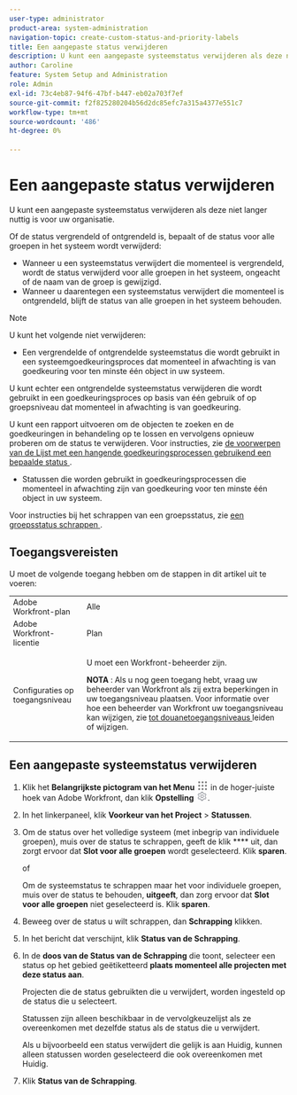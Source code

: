 ```yaml
---
user-type: administrator
product-area: system-administration
navigation-topic: create-custom-status-and-priority-labels
title: Een aangepaste status verwijderen
description: U kunt een aangepaste systeemstatus verwijderen als deze niet langer nuttig is voor uw organisatie.
author: Caroline
feature: System Setup and Administration
role: Admin
exl-id: 73c4eb87-94f6-47bf-b447-eb02a703f7ef
source-git-commit: f2f825280204b56d2dc85efc7a315a4377e551c7
workflow-type: tm+mt
source-wordcount: '486'
ht-degree: 0%

---
```


# Een aangepaste status verwijderen

U kunt een aangepaste systeemstatus verwijderen als deze niet langer nuttig is voor uw organisatie.

Of de status vergrendeld of ontgrendeld is, bepaalt of de status voor alle groepen in het systeem wordt verwijderd:

* Wanneer u een systeemstatus verwijdert die momenteel is vergrendeld, wordt de status verwijderd voor alle groepen in het systeem, ongeacht of de naam van de groep is gewijzigd.
* Wanneer u daarentegen een systeemstatus verwijdert die momenteel is ontgrendeld, blijft de status van alle groepen in het systeem behouden.


>[!NOTE]
>
>U kunt het volgende niet verwijderen:
>
>* Een vergrendelde of ontgrendelde systeemstatus die wordt gebruikt in een systeemgoedkeuringsproces dat momenteel in afwachting is van goedkeuring voor ten minste één object in uw systeem.
>
>  U kunt echter een ontgrendelde systeemstatus verwijderen die wordt gebruikt in een goedkeuringsproces op basis van één gebruik of op groepsniveau dat momenteel in afwachting is van goedkeuring.
>
>  U kunt een rapport uitvoeren om de objecten te zoeken en de goedkeuringen in behandeling op te lossen en vervolgens opnieuw proberen om de status te verwijderen. Voor instructies, zie [ de voorwerpen van de Lijst met een hangende goedkeuringsprocessen gebruikend een bepaalde status ](../../../administration-and-setup/customize-workfront/creating-custom-status-and-priority-labels/list-objects-pending-approval-certain-status.md).
>
>* Statussen die worden gebruikt in goedkeuringsprocessen die momenteel in afwachting zijn van goedkeuring voor ten minste één object in uw systeem.

Voor instructies bij het schrappen van een groepsstatus, zie [ een groepsstatus schrappen ](../../../administration-and-setup/manage-groups/manage-group-statuses/delete-a-group-status.md).

## Toegangsvereisten

U moet de volgende toegang hebben om de stappen in dit artikel uit te voeren:

<table style="table-layout:auto"> 
 <col> 
 <col> 
 <tbody> 
  <tr> 
   <td role="rowheader">Adobe Workfront-plan</td> 
   <td>Alle</td> 
  </tr> 
  <tr> 
   <td role="rowheader">Adobe Workfront-licentie</td> 
   <td>Plan</td> 
  </tr> 
  <tr> 
   <td role="rowheader">Configuraties op toegangsniveau</td> 
   <td> <p>U moet een Workfront-beheerder zijn.</p> <p><b> NOTA </b>: Als u nog geen toegang hebt, vraag uw beheerder van Workfront als zij extra beperkingen in uw toegangsniveau plaatsen. Voor informatie over hoe een beheerder van Workfront uw toegangsniveau kan wijzigen, zie <a href="../../../administration-and-setup/add-users/configure-and-grant-access/create-modify-access-levels.md" class="MCXref xref"> tot douanetoegangsniveaus </a> leiden of wijzigen.</p> </td> 
  </tr> 
 </tbody> 
</table>

## Een aangepaste systeemstatus verwijderen

1. Klik het **Belangrijkste pictogram van het Menu** ![](assets/main-menu-icon.png) in de hoger-juiste hoek van Adobe Workfront, dan klik **Opstelling** ![](assets/gear-icon-settings.png).

1. In het linkerpaneel, klik **Voorkeur van het Project** > **Statussen**.

1. Om de status over het volledige systeem (met inbegrip van individuele groepen), muis over de status te schrappen, geeft de klik **** uit, dan zorgt ervoor dat **Slot voor alle groepen** wordt geselecteerd. Klik **sparen**.

   of

   Om de systeemstatus te schrappen maar het voor individuele groepen, muis over de status te behouden, **uitgeeft**, dan zorg ervoor dat **Slot voor alle groepen** niet geselecteerd is. Klik **sparen**.

1. Beweeg over de status u wilt schrappen, dan **Schrapping** klikken.
1. In het bericht dat verschijnt, klik **Status van de Schrapping**.
1. In de **doos van de Status van de Schrapping** die toont, selecteer een status op het gebied geëtiketteerd **plaats momenteel alle projecten met deze status aan**.

   Projecten die de status gebruikten die u verwijdert, worden ingesteld op de status die u selecteert.

   Statussen zijn alleen beschikbaar in de vervolgkeuzelijst als ze overeenkomen met dezelfde status als de status die u verwijdert.

   Als u bijvoorbeeld een status verwijdert die gelijk is aan Huidig, kunnen alleen statussen worden geselecteerd die ook overeenkomen met Huidig.

1. Klik **Status van de Schrapping**.
